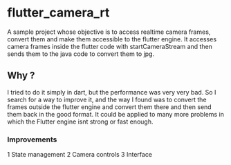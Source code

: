 # flutter_camera_rt

A sample project whose objective is to access realtime camera frames, convert them and make them accessible to the flutter engine.
It accesses camera frames inside the flutter code with startCameraStream and then sends them to the java code to convert them to jpg.

## Why ?

I tried to do it simply in dart, but the performance was very very bad. So I search for a way to improve it, and the way I found was to convert the frames outside the flutter engine and convert them there and then send them back in the good format.
It could be applied to many more problems in which the Flutter engine isnt strong or fast enough.

### Improvements

1 State management
2 Camera controls
3 Interface

